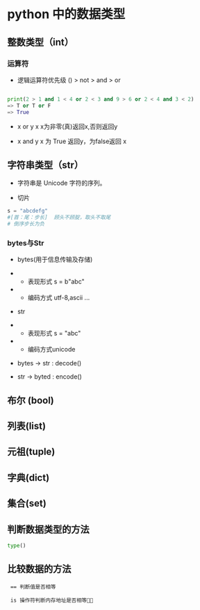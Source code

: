 # python 中的数据类型

## 整数类型（int）

### 运算符

- 逻辑运算符优先级 () > not > and > or

```python

print(2 > 1 and 1 < 4 or 2 < 3 and 9 > 6 or 2 < 4 and 3 < 2)
=> T or T or F
=> True

```

- x or y x x为非零(真)返回x,否则返回y

- x and y x 为 True 返回y，为false返回 x

## 字符串类型（str）

- 字符串是 Unicode 字符的序列。

- 切片

```python
s = "abcdefg"  
#[首：尾：步长]  顾头不顾腚，取头不取尾
# 倒序步长为负

```

### bytes与Str

- bytes(用于信息传输及存储)
- - 表现形式 s = b"abc"

- - 编码方式 utf-8,ascii ...

- str

- - 表现形式 s = "abc"

- - 编码方式unicode

- bytes -> str : decode()

- str -> byted : encode()

## 布尔 (bool)

## 列表(list)

## 元祖(tuple)

## 字典(dict)

## 集合(set)

## 判断数据类型的方法

```python
type()
```

## 比较数据的方法

```py
 == 判断值是否相等

 is 操作符判断内存地址是否相等
 ```